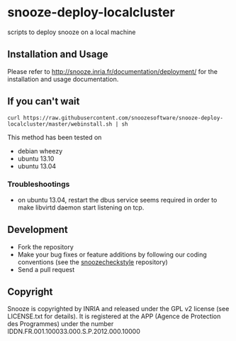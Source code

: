 snooze-deploy-localcluster
==========================

scripts to deploy snooze on a local machine

## Installation and Usage

Please refer to <http://snooze.inria.fr/documentation/deployment/> for the installation and usage documentation.


## If you can't wait

``` curl https://raw.githubusercontent.com/snoozesoftware/snooze-deploy-localcluster/master/webinstall.sh | sh ```

This method has been tested on 
* debian wheezy
* ubuntu 13.10
* ubuntu 13.04

### Troubleshootings

* on ubuntu 13.04, restart the dbus service seems required in order to make libvirtd daemon start listening on tcp.

## Development

* Fork the repository
* Make your bug fixes or feature additions by following our coding conventions (see the [snoozecheckstyle](https://github.com/snoozesoftware/snoozecheckstyle) repository)
* Send a pull request

## Copyright

Snooze is copyrighted by INRIA and released under the GPL v2 license (see LICENSE.txt for details). It is registered at the APP (Agence de Protection des Programmes)
under the number IDDN.FR.001.100033.000.S.P.2012.000.10000
